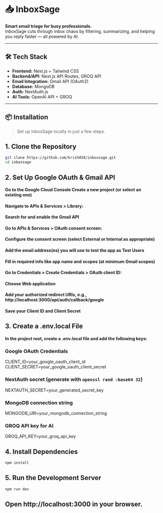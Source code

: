 # 📥 InboxSage

**Smart email triage for busy professionals.**  
InboxSage cuts through inbox chaos by filtering, summarizing, and helping you reply faster — all powered by AI.


---

## 🛠️ Tech Stack

- **Frontend:** Next.js + Tailwind CSS  
- **Backend/API:** Next.js API Routes, GROQ API
- **Email Integration:** Gmail API (OAuth2)  
- **Database:** MongoDB  
- **Auth:** NextAuth.js  
- **AI Tools:** OpenAI API + GROQ

---

## 📦 Installation

> Set up InboxSage locally in just a few steps.
## 1. Clone the Repository

```bash
git clone https://github.com/krish858/inboxsage.git
cd inboxsage
```
## 2. Set Up Google OAuth & Gmail API
#### Go to the Google Cloud Console Create a new project (or select an existing one)
#### Navigate to APIs & Services > Library:
#### Search for and enable the Gmail API
#### Go to APIs & Services > OAuth consent screen:
#### Configure the consent screen (select External or Internal as appropriate)
#### Add the email address(es) you will use to test the app as Test Users
#### Fill in required info like app name and scopes (at minimum Gmail scopes)
#### Go to Credentials > Create Credentials > OAuth client ID:
#### Choose Web application
#### Add your authorized redirect URIs, e.g., http://localhost:3000/api/auth/callback/google
#### Save your Client ID and Client Secret
## 3. Create a .env.local File
#### In the project root, create a .env.local file and add the following keys:

### Google OAuth Credentials
CLIENT_ID=your_google_oauth_client_id
CLIENT_SECRET=your_google_oauth_client_secret

### NextAuth secret (generate with `openssl rand -base64 32`)
NEXTAUTH_SECRET=your_generated_secret_key

### MongoDB connection string
MONGODB_URI=your_mongodb_connection_string

### GROQ API key for AI
GROQ_API_KEY=your_groq_api_key

## 4. Install Dependencies
```bash
npm install
```
## 5. Run the Development Server
```bash
npm run dev
```
## Open http://localhost:3000 in your browser.



